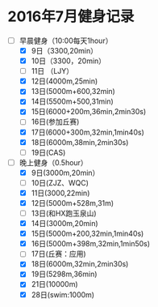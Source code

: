 # 2016年7月健身记录
- [ ] 早晨健身（10:00每天1hour）
    - [x] 9日（3300,20min）
    - [x] 10日（3300，20min）
    - [ ] 11日 （LJY）
    - [x] 12日(4000m,25min)
    - [x] 13日(5000m+600,32min)
    - [x] 14日(5500m+500,31min)
    - [x] 15日(6000+200m,36min,2min30s)
    - [ ] 16日(参加丘赛)
    - [x] 17日(6000+300m,32min,1min40s)
    - [x] 18日(6000m,38min,2min30s)
    - [ ] 19日(CAS)

- [ ] 晚上健身（0.5hour）
    - [x] 9日(3000m,20min）
    - [ ] 10日(ZJZ、WQC)
    - [x] 11日(3000,22min)
    - [x] 12日(5000m+528m,31m)
    - [ ] 13日(和HX跑玉泉山)
    - [x] 14日(3000m,20min)
    - [x] 15日(5000m+200,32min,1min40s)
    - [x] 16日(5000m+398m,32min,1min50s)
    - [ ] 17日(丘赛：应用)
    - [x] 18日(6000m,32min,2min30s)
    - [x] 19日(5298m,36min)
    - [x] 21日(10000m)
    - [x] 28日(swim:1000m)
